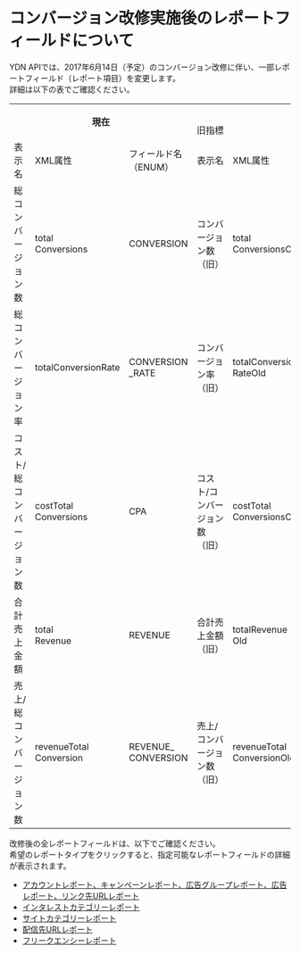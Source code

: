 # コンバージョン改修実施後のレポートフィールドについて
YDN APIでは、2017年6月14日（予定）のコンバージョン改修に伴い、一部レポートフィールド（レポート項目）を変更します。  
詳細は以下の表でご確認ください。

<table>
<tbody>
<tr><th rowspan="2" colspan="3">現在</th><th colspan="6">改修後</th></tr><tr><td colspan="3">旧指標</td><td colspan="3">新指標</td></tr>
<tr><td>表示名</td><td>XML属性</td><td>フィールド名（ENUM）</td><td>表示名</td><td>XML属性</td><td>フィールド名（ENUM）</td><td>表示名</td><td>XML属性</td><td>フィールド名（ENUM）</td></tr>
<tr><td>総コンバージョン数</td><td>total<br>Conversions</td><td>CONVERSION</td><td>コンバージョン数（旧）</td><td>total<br>ConversionsOld</td><td>CONVERSION<br>_OLD</td><td>コンバージョン数</td><td>conversions</td><td>CONVERSIONS</td></tr>
<tr><td>総コンバージョン率</td><td>totalConversionRate</td><td>CONVERSION<br>_RATE</td><td>コンバージョン率（旧）</td><td>totalConversion<br>RateOld</td><td>CONVERSION<br>_RATE_OLD</td><td>コンバージョン率</td><td>convRate</td><td>CONV_RATE</td></tr>
<tr><td>コスト/総コンバージョン数</td><td>costTotal<br>Conversions</td><td>CPA</td><td>コスト/コンバージョン数（旧）</td><td>costTotal<br>ConversionsOld</td><td>CPA_OLD</td><td>コスト/コンバージョン数</td><td>costPerConv</td><td>COST_PER_CONV</td></tr>
<tr><td>合計売上金額</td><td>total<br>Revenue</td><td>REVENUE</td><td>合計売上金額（旧）</td><td>totalRevenue<br>Old</td><td>REVENUE_OLD</td><td>合計売上金額</td><td>revenue</td><td>REVENUE</td></tr>
<tr><td>売上/総コンバージョン数</td><td>revenueTotal<br>Conversion</td><td>REVENUE_<br>CONVERSION</td><td>売上/コンバージョン数（旧）</td><td>revenueTotal<br>ConversionOld</td><td>REVENUE_CONVER<br>SION_OLD</td><td>売上/コンバージョン数</td><td>revenue<br>PerConv</td><td>REVENUE_<br>PER_CONV</td></tr>
</tbody>
</table>

改修後の全レポートフィールドは、以下でご確認ください。<br>
希望のレポートタイプをクリックすると、指定可能なレポートフィールドの詳細が表示されます。<br>

* [アカウントレポート、キャンペーンレポート、広告グループレポート、広告レポート、リンク先URLレポート](./AD.csv)
* [インタレストカテゴリーレポート](./INTEREST_CATEGORY.csv)
* [サイトカテゴリーレポート](./SITE_CATEGORY.csv)
* [配信先URLレポート](./URL.csv)
* [フリークエンシーレポート](./FREQUENCY.csv)
